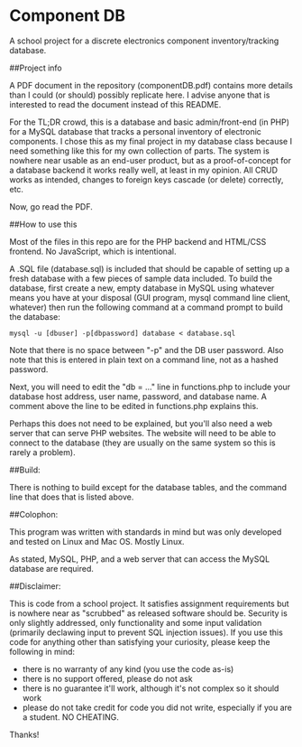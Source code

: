 # Component DB
A school project for a discrete electronics component inventory/tracking
database.

##Project info

A PDF document in the repository (componentDB.pdf) contains more details
than I could (or should) possibly replicate here. I advise anyone that is
interested to read the document instead of this README. 

For the TL;DR crowd, this is a database and basic admin/front-end (in PHP)
for a MySQL database that tracks a personal inventory of electronic
    components. I chose this as my final project in my database class
    because I need something like this for my own collection of parts. The
    system is nowhere near usable as an end-user product, but as a
    proof-of-concept for a database backend it works really well, at least
    in my opinion. All CRUD works as intended, changes to foreign keys
    cascade (or delete) correctly, etc. 

Now, go read the PDF.

##How to use this

Most of the files in this repo are for the PHP backend and HTML/CSS
frontend. No JavaScript, which is intentional. 

A .SQL file (database.sql) is included that should be capable of setting up a fresh
database with a few pieces of sample data included. To build the database,
first create a new, empty database in MySQL using whatever means you have at your
disposal (GUI program, mysql command line client, whatever) then run the
following command at a command prompt to build the database:

```
mysql -u [dbuser] -p[dbpassword] database < database.sql
```

Note that there is no space between "-p" and the DB user password. Also
note that this is entered in plain text on a command line, not as a hashed
password. 

Next, you will need to edit the "db = ..." line in functions.php to include your
database host address, user name, password, and database name. A comment
above the line to be edited in functions.php explains this.

Perhaps this does not need to be explained, but you'll also need a web
server that can serve PHP websites. The website will need to be able to
connect to the database (they are usually on the same system so this is
rarely a problem).

##Build:

There is nothing to build except for the database tables, and the command
line that does that is listed above.

##Colophon:

This program was written with standards in mind but was only
developed and tested on Linux and Mac OS. Mostly Linux.

As stated, MySQL, PHP, and a web server that can access the MySQL database
are required.

##Disclaimer:

This is code from a school project. It satisfies assignment requirements
but is nowhere near as "scrubbed" as released software should be.
Security is only slightly addressed, only functionality and some input
validation (primarily declawing input to prevent SQL injection issues). If
you use this code for anything other than satisfying your curiosity,
please keep the following in mind:

- there is no warranty of any kind (you use the code as-is)
- there is no support offered, please do not ask
- there is no guarantee it'll work, although it's not complex so it should
  work
- please do not take credit for code you did not write, especially if you
  are a student. NO CHEATING.

Thanks!
